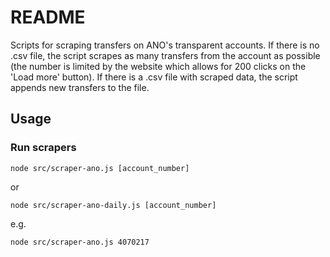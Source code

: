 # README

Scripts for scraping transfers on ANO's transparent accounts. 
If there is no .csv file, the script scrapes as many transfers
from the account as possible (the number is limited by the website which allows
for 200 clicks on the 'Load more' button). 
If there is a .csv file with scraped data, the script appends new transfers to the file.  

## Usage
### Run scrapers

`node src/scraper-ano.js [account_number]`  

or 

`node src/scraper-ano-daily.js [account_number]`

e.g.

`node src/scraper-ano.js 4070217`